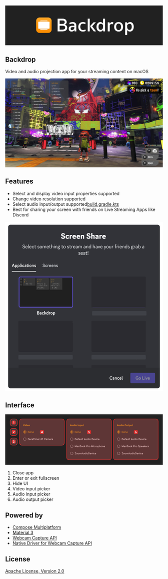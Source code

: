 ![Backdrop app screenshot](./image/image_001.jpg)
## Backdrop
Video and audio projection app for your streaming content on macOS

![Backdrop app screenshot](./image/image_002.jpg)

## Features
* Select and display video input properties supported
* Change video resolution supported
* Select audio input/output supported[build.gradle.kts](build.gradle.kts)
* Best for sharing your screen with friends on Live Streaming Apps like Discord

![Sharing Backdrop screen on Discord](./image/image_003.png)

## Interface
![screenshot_003.jpg](./image/image_004.jpg)
1. Close app
2. Enter or exit fullscreen
3. Hide UI
4. Video input picker
5. Audio input picker
6. Audio output picker

## Powered by
* [Compose Multiplatform](https://www.jetbrains.com/lp/compose-multiplatform/)
* [Material 3](https://m3.material.io/)
* [Webcam Capture API](https://github.com/sarxos/webcam-capture)
* [Native Driver for Webcam Capture API](https://github.com/eduramiba/webcam-capture-driver-native)

## License
[Apache License, Version 2.0](./LICENSE.txt)
